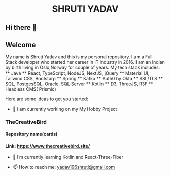 # <div align="center">SHRUTI YADAV</div>

## Hi there  👋
## Welcome

My name is Shruti Yadav and this is my personal repository. I am a Full Stack developer who started her career in IT industry in 2016. I am an Indian by birth living in Oslo,Norway for couple of years.
My tech stack includes:
 ** Java
 ** React, TypeScript, NodeJS, NextJS, jQuery
 ** Material UI, Tailwind CSS, Bootstarp
 ** Spring
 ** Kafka
 ** Auth0 by Okta
 ** SSL/TLS
 ** SQL, PostgesSQL, Oracle, SQL Server
 ** Kotlin
 ** D3, ThreeJS, R3F
 ** Headless CMS( Prismic)

Here are some ideas to get you started:

- 🔭 I am currently working on my My Hobby Project 
### TheCreativeBird
#### Repository name(cards) 
#### Link: https://www.thecreativebird.site/

- 🌱 I’m currently learning Kotlin and React-Three-Fiber

- 📫 How to reach me: yadav196shruti@gmail.com


